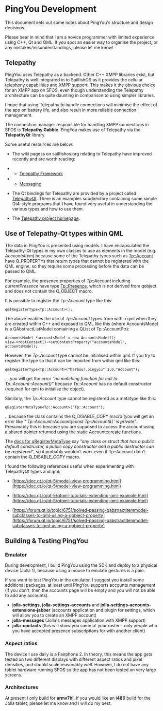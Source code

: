 # PingYou Development

This document sets out some notes about PingYou's structure and design decisions.

Please bear in mind that I am a novice programmer with limited experience using C++, Qt and QML. If you spot an easier way to organise the project, or any mistakes/misunderstandings, please let me know!

## Telepathy

PingYou uses Telepathy as a backend. Other C++ XMPP libraries exist, but Telepathy is well integrated in to SailfishOS as it provides the cellular telephony capabilities and XMPP support. This makes it the obvious choice for an XMPP app on SFOS, even though understanding the Telepathy architecture can be quite daunting in comparison to using simpler libraries.

I hope that using Telepathy to handle connections will minimise the effect of the app on battery life, and also result in more reliable connection management.

The connection manager responsible for handling XMPP connections in SFOS is **Telepathy Gabble**. PingYou makes use of Telepathy via the **TelepathyQt** library.

Some useful resources are below:

* The wiki pagess on sailfishos.org relating to Telepathy have improved recently and are worth reading:
* * [Telepathy Framework](https://sailfishos.org/wiki/Telepathy_Framework)
* * [Messaging](https://sailfishos.org/wiki/Messaging)

* The Qt bindings for Telepathy are provided by a project called [TelepathyQt](https://github.com/TelepathyIM/telepathy-qt). There is an examples subdirectory containing some simple Qt4-style programs that I have found very useful in understanding the various types and how to use them.

* The [Telepathy project homepage](https://telepathy.freedesktop.org/).

## Use of Telepathy-Qt types within QML

The data in PingYou is presented using models. I have encapsulated the Telepathy-Qt types in my own classes to use as elements in the model (e.g. _AccountsItem_) because some of the Telepathy types such as [Tp::Account](https://github.com/TelepathyIM/telepathy-qt/blob/master/TelepathyQt/account.h) have Q_PROPERTYs that return types that cannot be registered with the QML engine, so they require some processing before the data can be passed to QML.

For example, the presence properties of _Tp::Account_ including _currentPresence_ have type [Tp::Presence](https://github.com/TelepathyIM/telepathy-qt/blob/master/TelepathyQt/presence.h), which is not derived from qobject and does not contain the Q_OBJECT macro.

It is possible to register the _Tp::Account_ type like this:

    qmlRegisterType<Tp::Account>();

The above enables the use of _Tp::Account_ types from within qml when they are created within C++ and exposed to QML like this (where AccountsModel is a QAbstractListModel containing a QList of Tp::AccountPtr):

    AccountsModel *accountsModel = new AccountsModel();
    view->rootContext()->setContextProperty("accountsModel", accountsModel);

However, the _Tp::Account_ type cannot be initialised within qml. If you try to register the type so that it can be imported from within qml like this:

    qmlRegisterType<Tp::Account>("harbour.pingyou",1,0,"Account");

... you will get the error _"no matching function for call to Tp::Account::Account()"_ because _Tp::Account_ has no default constructor (required for qml to initialise the object).


Similarly, the _Tp::Account_ type cannot be registered as a metatype like this:

    qRegisterMetaType<Tp::Account>("Tp::Account");

...because the class contains the Q_DISABLE_COPY macro (you will get an error like _"'Tp::Account::Account(const Tp::Account&)' is private"_. Presumably this is because you are supposed to access the account using a shared pointer returned using the static Account::create functions.

The [docs for qRegisterMetaType](https://doc.qt.io/qt-5/qmetatype.html#qRegisterMetaType) say _"any class or struct that has a public default constructor, a public copy constructor and a public destructor can be registered"_, so it probably wouldn't work even if Tp::Account didn't contain the Q_DISABLE_COPY macro.

I found the following references useful when experimenting with TelepathyQt types and qml:

* [https://doc.qt.io/qt-5/model-view-programming.html](https://doc.qt.io/qt-5/model-view-programming.html)

* [https://doc.qt.io/qt-5/qtqml-tutorials-extending-qml-example.html](https://doc.qt.io/qt-5/qtqml-tutorials-extending-qml-example.html)

* [https://forum.qt.io/topic/6751/solved-passing-qabstractitemmodel-subclasses-to-qml-using-a-qobject-property](https://forum.qt.io/topic/6751/solved-passing-qabstractitemmodel-subclasses-to-qml-using-a-qobject-property)

## Building & Testing PingYou
### Emulator
During development, I build PingYou using the SDK and deploy to a physical device (Jolla 1), because using a mouse to emulate gestures is a pain.

If you want to test PingYou in the emulator, I suggest you install some additional packages, at least until PingYou supports accounts management (if you don't, then the accounts page will be empty and you will not be able to add any accounts).

* **jolla-settings**, **jolla-settings-accounts** and **jolla-settings-accounts-extensions-jabber** (accounts application and plugin for settings, which will allow you to create an XMPP account)
* **jolla-messages** (Jolla's messages application with XMPP support)
* **jolla-contacts** (this will show you some of your roster - only people who you have accepted presence subscriptions for with another client)

### Aspect ratios

The device I use daily is a Fairphone 2. In theory, this means the app gets tested on two different displays with different aspect ratios and pixel densities, and should scale reasonably well. However, I do not have any tablet hardware running SFOS so the app has not been tested on very large screens.

### Architectures

At present I only build for **armv7hl**. If you would like an **i486** build for the Jolla tablet, please let me know and I will do my best.

